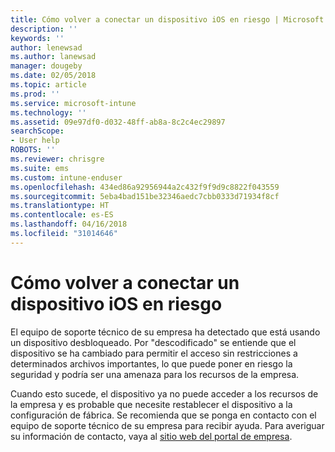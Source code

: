 ```yaml
---
title: Cómo volver a conectar un dispositivo iOS en riesgo | Microsoft Docs
description: ''
keywords: ''
author: lenewsad
ms.author: lanewsad
manager: dougeby
ms.date: 02/05/2018
ms.topic: article
ms.prod: ''
ms.service: microsoft-intune
ms.technology: ''
ms.assetid: 09e97df0-d032-48ff-ab8a-8c2c4ec29897
searchScope:
- User help
ROBOTS: ''
ms.reviewer: chrisgre
ms.suite: ems
ms.custom: intune-enduser
ms.openlocfilehash: 434ed86a92956944a2c432f9f9d9c8822f043559
ms.sourcegitcommit: 5eba4bad151be32346aedc7cbb0333d71934f8cf
ms.translationtype: HT
ms.contentlocale: es-ES
ms.lasthandoff: 04/16/2018
ms.locfileid: "31014646"
---
```

# <a name="how-to-reconnect-a-compromised-ios-device"></a>Cómo volver a conectar un dispositivo iOS en riesgo

El equipo de soporte técnico de su empresa ha detectado que está usando un dispositivo desbloqueado. Por "descodificado" se entiende que el dispositivo se ha cambiado para permitir el acceso sin restricciones a determinados archivos importantes, lo que puede poner en riesgo la seguridad y podría ser una amenaza para los recursos de la empresa. 

Cuando esto sucede, el dispositivo ya no puede acceder a los recursos de la empresa y es probable que necesite restablecer el dispositivo a la configuración de fábrica. Se recomienda que se ponga en contacto con el equipo de soporte técnico de su empresa para recibir ayuda. Para averiguar su información de contacto, vaya al [sitio web del portal de empresa](https://portal.manage.microsoft.com#HelpDeskDialog).
